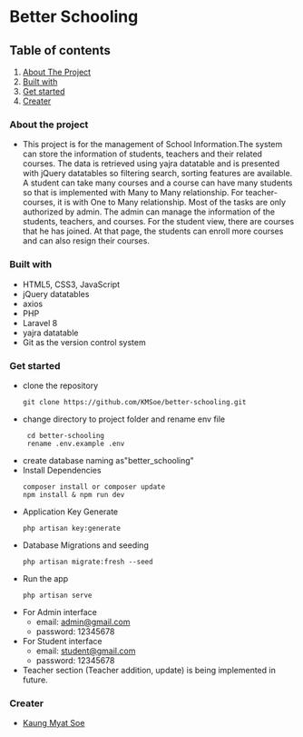 # Better Schooling

## Table of contents
 <ol>
    <li>
      <a href="#about-the-project">About The Project</a>
    </li>
    <li>
      <a href="#built-with">Built with</a>
    </li>
    <li>
      <a href="#get-started">Get started</a>
    </li>
    <li>
      <a href="#creater">Creater</a>
    </li>
  </ol>
  
### About the project
- This project is for the management of School Information.The system can store the information of students, teachers and their related courses. The data is retrieved using yajra datatable and is presented with jQuery datatables so filtering search, sorting features are available. A student can take many courses and a course can have many students so that is implemented with Many to Many relationship. For teacher-courses, it is with One to Many relationship. Most of the tasks are only authorized by admin. The admin can manage the information of the students, teachers, and courses. For the student view, there are courses that he has joined. At that page, the students can enroll more courses and can also resign their courses.


### Built with
- HTML5, CSS3, JavaScript
- jQuery datatables
- axios
- PHP
- Laravel 8
- yajra datatable
- Git as the version control system

### Get started

- clone the repository
  ```
  git clone https://github.com/KMSoe/better-schooling.git
  ```
- change directory to project folder and rename env file
  ```
   cd better-schooling
   rename .env.example .env
  ```
- create database naming as"better_schooling"
- Install Dependencies
  ```
  composer install or composer update
  npm install & npm run dev
  ```
- Application Key Generate
  ```
  php artisan key:generate
  ```
- Database Migrations and seeding
  ```
  php artisan migrate:fresh --seed
  ```
- Run the app
  ```
  php artisan serve
  ```
- For Admin interface
  - email: admin@gmail.com
  - password: 12345678
- For Student interface
  - email: student@gmail.com
  - password: 12345678
- Teacher section (Teacher addition, update) is being implemented in future.

### Creater
 - [Kaung Myat Soe](https://github.com/KMSoe)

